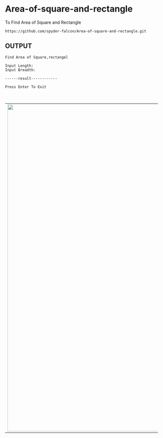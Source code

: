 # Area-of-square-and-rectangle
To Find Area of Square and Rectangle
```
https://github.com/spyder-falcon/Area-of-square-and-rectangle.git
```
## OUTPUT
```
Find Area of Square,rectangel

Input Length:
Input Breadth:

------result------------

Press Enter To Exit
```

<div align="center">
  <table align="center" border="0" >
  <tr>
    <td> <img width="1080"
src="https://lh3.googleusercontent.com/a-/AOh14GgGx98S4KBoPV4vfSPSf-GlPO9_o50lczgQ2tbYRQ=s192-c-mo"/></td>
  </tr>
</table>
  </div>
